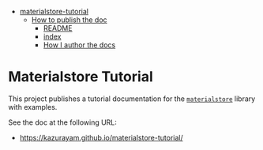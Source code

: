 -   [materialstore-tutorial](#materialstore-tutorial)
    -   [How to publish the doc](#how-to-publish-the-doc)
        -   [README](#readme)
        -   [index](#index)
        -   [How I author the docs](#how-i-author-the-docs)

# Materialstore Tutorial

This project publishes a tutorial documentation for the [`materialstore`](https://github.com/kazurayam/materialstore) library with examples.

See the doc at the following URL:

-   <https://kazurayam.github.io/materialstore-tutorial/>


